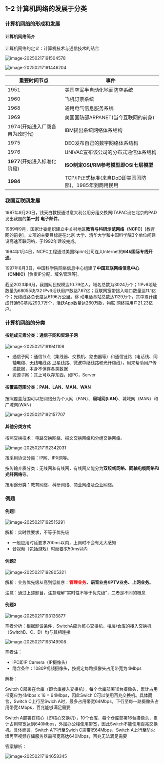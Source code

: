 ## 1-2 计算机网络的发展于分类

### 计算机网络的形成和发展

#### 计算机网络简介

计算机网络的定义：计算机技术与通信技术的结合

![image-20250217191504578](https://img.yatjay.top/md/20250217191504631.png)

![image-20250217191446204](https://img.yatjay.top/md/20250217191446280.png)

| 重要时间节点                   | 事件                                                  |
| ------------------------------ | ----------------------------------------------------- |
| 1951                           | 美国空军半自动化地面防空系统                          |
| 1960                           | 飞机订票系统                                          |
| 1968                           | 通用电气信息服务系统                                  |
| 1969                           | 美国国防部ARPANET(当今互联网的前身)                   |
| 1974(开始进入厂商各自为政时代) | IBM提出系统网络体系结构                               |
| 1975                           | DEC发布自己的数字网络体系结构                         |
| 1976                           | UNIVAC宣布该公司的分布式通信体系结构                  |
| **1977**(开始进入标准化阶段)   | **ISO制定OSI/RM参考模型即OSI七层模型**                |
| **1984**                       | TCP/IP正式标准(来自DoD即美国国防部)，1985年到商用民用 |

### 我国互联网发展

1987年9月20日，钱天白教授通过意大利公用分组交换网ITAPAC设在北京的PAD发出我国的**第一封**
**电子邮件**。

1989年9月，国家计委组织建立中关村地区**教育与科研示范网络（NCFC）**[教育网的前身]。立项的主要目标是在北京
大学、清华大学和中国科学院3个单位间建设高速互联网络，于1992年建设完成。

1994年1月4日，NCFC工程通过美国Sprint公司连入Internet的**64k国际专线开通**。

1997年6月3日，中国科学院网络信息中心组建了**中国互联网络信息中心（CNNIC）**[负责IP分配、域名管理等]。

截至2023年6月，我国网民规模达10.79亿人，域名总数为3024万个；1IPv6地址数量为68055块/32
IPv6活跃用户数达7.67亿；互联网宽带接入端口数量达11.1亿个；光缆线路总长度达6196万公里。移
动电话基站总数达1129万个，其中累计建成开通5G基站293.7万个，活跃App数量达260万款，物联
网终端用户21.23亿户。





### 计算机网络的分类

#### 按组成元素分类：通信子网和资源子网

![image-20250217191941108](https://img.yatjay.top/md/20250217191941138.png)

- 通信子网：通信节点（集线器、交换机、路由器等）和通信链路（电话线、同轴电缆、无线电线路
  卫星线路、微波中继线路和光纤缆线），用来帮助用户传递数据，本身不保存各类数据
- 资源子网：其上可以存东西，如PC，Server



#### 按覆盖范围分类：PAN、LAN、MAN、WAN

按照覆盖范围可以把网络分为个人网（PAN）、**局域网(LAN）**、城域网（MAN）和广域网(WAN)

![image-20250217192157707](https://img.yatjay.top/md/20250217192157750.png)

#### 其他分类方式

按照交换技术：电路交换网络、报文交换网络和分组交换网络。

![image-20250217192342031](https://img.yatjay.top/md/20250217192342061.png)

按采用协议分类：IP网、IPX网等。

按传输介质分类：无线网和有线网，有线网又能分为**双绞线网络、同轴电缆网络和光纤网络**等。

按用途分类：教育网络、科研网络、商业网络及企业网络。

### 例题

#### 例题1

![image-20250217192515291](https://img.yatjay.top/md/20250217192515325.png)

解析：实时性要求，不等于优先级

- 一般应用时延要求200ms以内，上网时不会有太大感知
- 音视频（包括游戏）时延要求50ms以内

#### 例题2

![image-20250217192805321](https://img.yatjay.top/md/20250217192805356.png)

解析：业务优先级从高到低排序：**<font color="red">管理业务</font>、语音业务/IPTV业务、上网业务**。

注意：通过上述题目，注意理解“实时性不等于优先级”，二者是不同的概念

#### 例题3

![image-20250217193136877](https://img.yatjay.top/md/20250217193136922.png)

笔者分析：根据题设条件，SwitchA应为核心交换机，楼层/仓库的接入交换机（SwitchB、C、D）均与其相连接

![image-20250217193149908](https://img.yatjay.top/md/20250217193149952.png)

笔者注：

- IPC即IP Camera（IP摄像头）
- 隐含条件：1080P视频摄像头，按规定每路摄像头占用带宽为4Mbps

解析：

Switch C部署在仓库（即仓库接入交换机），每个仓库部署16台摄像头，累计占用带宽应为4Mbps x 16 = 64Mbps，因此Swich C可以使用百兆交换机。具体而言，Switch C上行至Swich A时，最多占用带宽64Mbps，下行至每一路摄像头占用带宽4Mbps，百兆能够满足需要

Switch A部署在核心（即核心交换机），10个仓库，每个仓库部署16台摄像头，累计占用带宽达到640Mbps，外加办公楼使用带宽，因此Switch不能使用百兆交换机。具体而言，Switch A下行至Swich C需带宽64Mbps，Switch A上行至防火墙再至视频存储服务器需带宽高达640Mbps，百兆无法满足需要

答案解析：

![image-20250217194658345](https://img.yatjay.top/md/20250217194658392.png)
